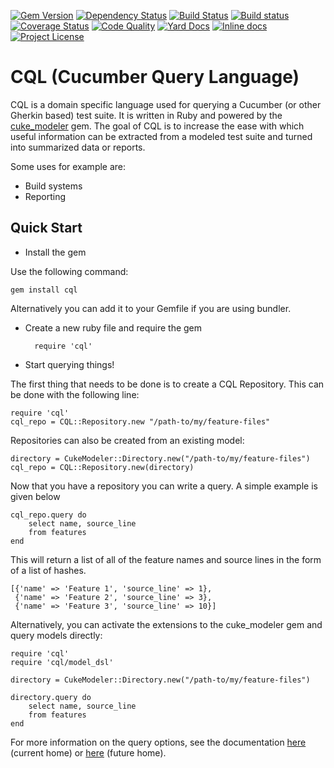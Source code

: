 [![Gem Version](https://badge.fury.io/rb/cql.svg)](https://rubygems.org/gems/cql)
[![Dependency Status](https://gemnasium.com/enkessler/cql.svg)](https://gemnasium.com/enkessler/cql)
[![Build Status](https://travis-ci.org/enkessler/cql.svg?branch=dev)](https://travis-ci.org/enkessler/cql)
[![Build status](https://ci.appveyor.com/api/projects/status/ia3t0tkyj4tuobq8/branch/dev?svg=true)](https://ci.appveyor.com/project/enkessler/cql/branch/dev)
[![Coverage Status](https://coveralls.io/repos/enkessler/cql/badge.svg?branch=dev)](https://coveralls.io/github/enkessler/cql?branch=dev)
[![Code Quality](https://codeclimate.com/github/enkessler/cql/badges/gpa.svg)](https://codeclimate.com/github/enkessler/cql)
[![Yard Docs](http://img.shields.io/badge/yard-docs-blue.svg)](http://www.rubydoc.info/gems/cql)
[![Inline docs](http://inch-ci.org/github/enkessler/cql.svg?branch=dev)](https://inch-ci.org/github/enkessler/cql?branch=dev)
[![Project License](https://img.shields.io/badge/license-MIT-blue.svg)](https://github.com/enkessler/cql/blob/master/LICENSE.txt)


# CQL (Cucumber Query Language)

CQL is a domain specific language used for querying a Cucumber (or other Gherkin based) test suite. It is written 
in Ruby and powered by the [cuke_modeler](https://github.com/enkessler/cuke_modeler) gem. The goal of CQL is to increase the ease with which 
useful information can be extracted from a modeled test suite and turned into summarized data or reports.


Some uses for example are:

* Build systems
* Reporting

## Quick Start

* Install the gem

Use the following command:

    gem install cql

Alternatively you can add it to your Gemfile if you are using bundler.

* Create a new ruby file and require the gem

        require 'cql'

* Start querying things!

The first thing that needs to be done is to create a CQL Repository. This can be done with the following line:

    require 'cql'
    cql_repo = CQL::Repository.new "/path-to/my/feature-files"

Repositories can also be created from an existing model:

    directory = CukeModeler::Directory.new("/path-to/my/feature-files")
    cql_repo = CQL::Repository.new(directory)

Now that you have a repository you can write a query. A simple example is given below

    cql_repo.query do
        select name, source_line
        from features
    end

This will return a list of all of the feature names and source lines in the form of a list of hashes.

    [{'name' => 'Feature 1', 'source_line' => 1},
     {'name' => 'Feature 2', 'source_line' => 3},
     {'name' => 'Feature 3', 'source_line' => 10}]

Alternatively, you can activate the extensions to the cuke_modeler gem and query models directly:

    require 'cql'
    require 'cql/model_dsl'
    
    directory = CukeModeler::Directory.new("/path-to/my/feature-files")

    directory.query do
        select name, source_line
        from features
    end

For more information on the query options, see the documentation [here](https://www.relishapp.com/enkessler/cql/docs) (current home) or [here](https://app.cucumber.pro/projects/cql/documents/branch/master) (future home).
